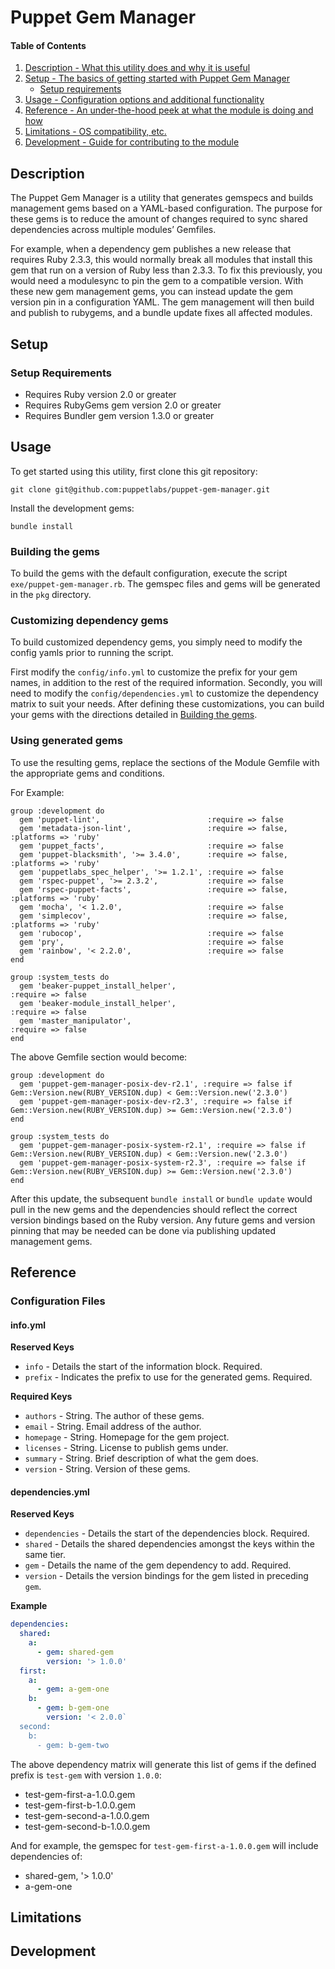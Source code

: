 # Puppet Gem Manager

#### Table of Contents

1. [Description - What this utility does and why it is useful](#description)
2. [Setup - The basics of getting started with Puppet Gem Manager](#setup)
    * [Setup requirements](#setup-requirements)
3. [Usage - Configuration options and additional functionality](#usage)
4. [Reference - An under-the-hood peek at what the module is doing and how](#reference)
5. [Limitations - OS compatibility, etc.](#limitations)
6. [Development - Guide for contributing to the module](#development)

## Description

The Puppet Gem Manager is a utility that generates gemspecs and builds management gems based on a YAML-based configuration. The purpose for these gems is to reduce the amount of changes required to sync shared dependencies across multiple modules’ Gemfiles. 

For example, when a dependency gem publishes a new release that requires Ruby 2.3.3, this would normally break all modules that install this gem that run on a version of Ruby less than 2.3.3. To fix this previously, you would need a modulesync to pin the gem to a compatible version. With these new gem management gems, you can instead update the gem version pin in a configuration YAML. The gem management will then build and publish to rubygems, and a bundle update fixes all affected modules.

## Setup

### Setup Requirements

* Requires Ruby version 2.0 or greater
* Requires RubyGems gem version 2.0 or greater
* Requires Bundler gem version 1.3.0 or greater

## Usage

To get started using this utility, first clone this git repository:

`git clone git@github.com:puppetlabs/puppet-gem-manager.git`

Install the development gems:

`bundle install`

### Building the gems

To build the gems with the default configuration, execute the script `exe/puppet-gem-manager.rb`. The gemspec files and gems will be generated in the `pkg` directory.

### Customizing dependency gems

To build customized dependency gems, you simply need to modify the config yamls prior to running the script.

First modify the `config/info.yml` to customize the prefix for your gem names, in addition to the rest of the required information. Secondly, you will need to modify the `config/dependencies.yml` to customize the dependency matrix to suit your needs. After defining these customizations, you can build your gems with the directions detailed in [Building the gems](#building-the-gems).

### Using generated gems

To use the resulting gems, replace the sections of the Module Gemfile with the appropriate gems and conditions.

For Example:

```
group :development do
  gem 'puppet-lint',                        :require => false
  gem 'metadata-json-lint',                 :require => false, :platforms => 'ruby'
  gem 'puppet_facts',                       :require => false
  gem 'puppet-blacksmith', '>= 3.4.0',      :require => false, :platforms => 'ruby'
  gem 'puppetlabs_spec_helper', '>= 1.2.1', :require => false
  gem 'rspec-puppet', '>= 2.3.2',           :require => false
  gem 'rspec-puppet-facts',                 :require => false, :platforms => 'ruby'
  gem 'mocha', '< 1.2.0',                   :require => false
  gem 'simplecov',                          :require => false, :platforms => 'ruby'
  gem 'rubocop',                            :require => false
  gem 'pry',                                :require => false
  gem 'rainbow', '< 2.2.0',                 :require => false
end

group :system_tests do
  gem 'beaker-puppet_install_helper',                                            :require => false
  gem 'beaker-module_install_helper',                                            :require => false
  gem 'master_manipulator',                                                      :require => false
end
```

The above Gemfile section would become:

```
group :development do
  gem 'puppet-gem-manager-posix-dev-r2.1', :require => false if Gem::Version.new(RUBY_VERSION.dup) < Gem::Version.new('2.3.0')
  gem 'puppet-gem-manager-posix-dev-r2.3', :require => false if Gem::Version.new(RUBY_VERSION.dup) >= Gem::Version.new('2.3.0')
end

group :system_tests do
  gem 'puppet-gem-manager-posix-system-r2.1', :require => false if Gem::Version.new(RUBY_VERSION.dup) < Gem::Version.new('2.3.0')
  gem 'puppet-gem-manager-posix-system-r2.3', :require => false if Gem::Version.new(RUBY_VERSION.dup) >= Gem::Version.new('2.3.0')
end
```

After this update, the subsequent `bundle install` or `bundle update` would pull in the new gems and the dependencies should reflect the correct version bindings based on the Ruby version. Any future gems and version pinning that may be needed can be done via publishing updated management gems.

## Reference

### Configuration Files

#### info.yml

**Reserved Keys**

 * `info` - Details the start of the information block. Required.
 * `prefix` - Indicates the prefix to use for the generated gems. Required.

**Required Keys**

 * `authors` - String. The author of these gems.
 * `email` - String. Email address of the author.
 * `homepage` - String. Homepage for the gem project.
 * `licenses` - String. License to publish gems under.
 * `summary` - String. Brief description of what the gem does.
 * `version` - String. Version of these gems.

#### dependencies.yml

**Reserved Keys**

 * `dependencies` - Details the start of the dependencies block. Required.
 * `shared` - Details the shared dependencies amongst the keys within the same tier.
 * `gem` - Details the name of the gem dependency to add. Required.
 * `version` - Details the version bindings for the gem listed in preceding `gem`.

**Example**

```YAML
dependencies:
  shared:
    a:
      - gem: shared-gem
        version: '> 1.0.0'
  first:
    a:
      - gem: a-gem-one
    b:
      - gem: b-gem-one
        version: '< 2.0.0`
  second:
    b:
      - gem: b-gem-two
```

The above dependency matrix will generate this list of gems if the defined prefix is `test-gem` with version `1.0.0`:

- test-gem-first-a-1.0.0.gem
- test-gem-first-b-1.0.0.gem
- test-gem-second-a-1.0.0.gem
- test-gem-second-b-1.0.0.gem

And for example, the gemspec for `test-gem-first-a-1.0.0.gem` will include dependencies of:

- shared-gem, '> 1.0.0'
- a-gem-one

## Limitations

## Development

